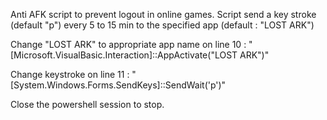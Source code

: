 Anti AFK script to prevent logout in online games.
Script send a key stroke (default "p") every 5 to 15 min to the specified app (default : "LOST ARK")

Change "LOST ARK" to appropriate app name on line 10 : "[Microsoft.VisualBasic.Interaction]::AppActivate("LOST ARK")"

Change keystroke on line 11 : "[System.Windows.Forms.SendKeys]::SendWait('p')"

Close the powershell session to stop.
